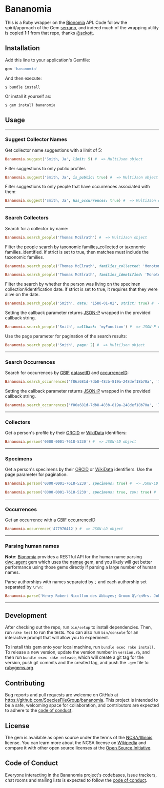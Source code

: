 # Bananomia

This is a Ruby wrapper on the [Bionomia](https://bionomia.net) API. Code follow the spirit/approach of the Gem [serrano](https://github.com/sckott/serrano), and indeed much of the wrapping utility is copied 1:1 from that repo, thanks [@sckott](https://github.com/sckott).

## Installation

Add this line to your application's Gemfile:

```ruby
gem 'bananomia'
```

And then execute:

    $ bundle install

Or install it yourself as:

    $ gem install bananomia

## Usage


---
### Suggest Collector Names
Get collector name suggestions with a limit of 5:
```ruby
Bananomia.suggest('Smith, Ja', limit: 5) #  => MultiJson object
```
Filter suggestions to only public profiles
```ruby
Bananomia.suggest('Smith, Ja', is_public: true) #  => MultiJson object
```
Filter suggestions to only people that have occurrences associated with them:
```ruby
Bananomia.suggest('Smith, Ja', has_occurrences: true) #  => MultiJson object
```

---
### Search Collectors
Search for a collector by name:
```ruby
Bananomia.search_people('Thomas McElrath') #  => MultiJson object
```

Filter the people search by taxonomic families_collected or taxonomic families_identified. If strict is set to true, then matches must include the taxonomic families.
```ruby
Bananomia.search_people('Thomas McElrath', families_collected: 'Monotomidae', strict: true) #  => MultiJson object
```
```ruby
Bananomia.search_people('Thomas McElrath', families_identified: 'Monotomidae', strict: true) #  => MultiJson object
```

Filter the search by whether the person was living on the specimen collection/identification date. If strict is set to true, it requires that they were alive on the date.
```ruby
Bananomia.search_people('Smith', date: '1580-01-02', strict: true) #  => MultiJson object
```

Setting the callback parameter returns [JSON-P](https://en.wikipedia.org/wiki/JSONP) wrapped in the provided callback string.
```ruby
Bananomia.search_people('Smith', callback: 'myFunction') #  => JSON-P object
```

Use the page parameter for pagination of the search results:
```ruby
Bananomia.search_people('Smith', page: 2) #  => MultiJson object
```

---
### Search Occurrences
Search for occurrences by [GBIF](https://gbif.org) [datasetID](https://www.gbif.org/dataset/f86a681d-7db8-483b-819a-248def18b70a) and [occurrenceID](https://www.gbif.org/occurrence/1804069383):
```ruby
Bananomia.search_occurrences('f86a681d-7db8-483b-819a-248def18b70a', '7a1daa39-8d7c-d7c4-968f-799d58b3c7b0') #  => MultiJson object
```
Setting the callback parameter returns [JSON-P](https://en.wikipedia.org/wiki/JSONP) wrapped in the provided callback string.
```ruby
Bananomia.search_occurrences('f86a681d-7db8-483b-819a-248def18b70a', '7a1daa39-8d7c-d7c4-968f-799d58b3c7b0', callback: 'myFunction') #  => JSON-P object
```

---
### Collectors
Get a person's profile by their [ORCID](https://orcid.org/) or [WikiData](https://wikidata.org) identifiers:
```ruby
Bananomia.person('0000-0001-7618-5230') #  => JSON-LD object
```
---
### Specimens
Get a person's specimens by their [ORCID](https://orcid.org/) or [WikiData](https://wikidata.org) identifiers. Use the page parameter for pagination.
```ruby
Bananomia.person('0000-0001-7618-5230', specimens: true) #  => JSON-LD object
```

```ruby
Bananomia.person('0000-0001-7618-5230', specimens: true, csv: true) #  => comma-separated values
```
---
### Occurrences
Get an occurrence with a [GBIF](https://www.gbif.org/occurrence/search) occurrenceID:
```ruby
Bananomia.occurrence('477976412') #  => JSON-LD object
```
---
### Parsing human names
**Note:** [Bionomia](https://bionomia.net) provides a RESTful API for the human name parsing [dwc_agent](https://rubygems.org/gems/dwc_agent) gem which uses the [namae](https://rubygems.org/gems/namae) gem, and you likely will get better performance using those gems directly if parsing a large number of human names.

Parse authorships with names separated by `;` and each authorship set separated by `\r\n`:
```ruby
Bananomia.parse('Henry Robert Nicollon des Abbayes; Groom Q\r\nMrs. John Errol Chandos Aberdeen') #  => MultiJson object
```

---

## Development

After checking out the repo, run `bin/setup` to install dependencies. Then, run `rake test` to run the tests. You can also run `bin/console` for an interactive prompt that will allow you to experiment.

To install this gem onto your local machine, run `bundle exec rake install`. To release a new version, update the version number in `version.rb`, and then run `bundle exec rake release`, which will create a git tag for the version, push git commits and the created tag, and push the `.gem` file to [rubygems.org](https://rubygems.org).

## Contributing

Bug reports and pull requests are welcome on GitHub at https://github.com/SpeciesFileGroup/bananomia. This project is intended to be a safe, welcoming space for collaboration, and contributors are expected to adhere to the [code of conduct](https://github.com/SpeciesFileGroup/bananomia/blob/main/CODE_OF_CONDUCT.md).

## License

The gem is available as open source under the terms of the [NCSA/Illinois](https://github.com/SpeciesFileGroup/bananomia/blob/main/LICENSE.txt) license. You can learn more about the NCSA license on [Wikipedia](https://en.wikipedia.org/wiki/University_of_Illinois/NCSA_Open_Source_License) and compare it with other open source licenses at the [Open Source Initiative](https://opensource.org/license/uoi-ncsa-php/).

## Code of Conduct

Everyone interacting in the Bananomia project's codebases, issue trackers, chat rooms and mailing lists is expected to follow the [code of conduct](https://github.com/SpeciesFileGroup/bananomia/blob/main/CODE_OF_CONDUCT.md).
